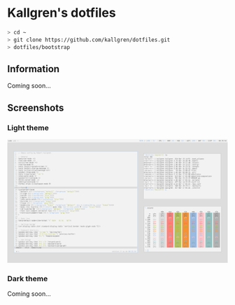 # Kallgren's dotfiles

```bash
> cd ~
> git clone https://github.com/kallgren/dotfiles.git
> dotfiles/bootstrap
```

## Information
Coming soon...

## Screenshots

### Light theme
![Light theme screenshot](scrot.png "Light Theme")

### Dark theme
Coming soon...
